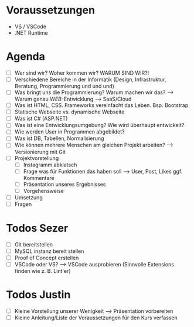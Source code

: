 # Voraussetzungen
- VS / VSCode
- .NET Runtime

# Agenda
- [ ] Wer sind wir? Woher kommen wir? WARUM SIND WIR?!
- [ ] Verschiedene Bereiche in der Informatik (Design, Infrastruktur, Beratung, Programmierung und und und)
- [ ] Was bringt uns die Programmierung? Warum machen wir das?
    --> Warum genau _WEB_-Entwicklung --> SaaS/Cloud
- [ ] Was ist HTML, CSS. Frameworks vereinfacht das Leben. Bsp. Bootstrap
- [ ] Statische Webseite vs. dynamische Webseite
- [ ] Was ist C# (ASP.NET)
- [ ] Was ist eine Entwicklungsumgebung? Wie wird überhaupt entwickelt?
- [ ] Wie werden User in Programmen abgebildet?
- [ ] Was ist DB, Tabellen, Normalisierung
- [ ] Wie können mehrere Menschen am gleichen Projekt arbeiten? --> Versionierung mit Git
- [ ] Projektvorstellung
    - [ ] Instagramm abklatsch
    - [ ] Frage was für Funktionen das haben soll
        --> User, Post, Likes ggf. Kommentare
    - [ ] Präsentation unseres Ergebnisses
    - [ ] Vorgehensweise
- [ ] Umsetzung
- [ ] Fragen

# Todos Sezer
- [ ] Git bereitstellen
- [ ] MySQL instanz bereit stellen 
- [ ] Proof of Concept erstellen
- [ ] VSCode oder VS? --> VSCode ausprobieren (Sinnvolle Extensions finden wie z. B. Lint'er)

# Todos Justin
- [ ] Kleine Vorstellung unserer Wenigkeit
    --> Präsentation vorbereiten
- [ ] Kleine Anleitung/Liste der Voraussetzungen für den Kurs verfassen